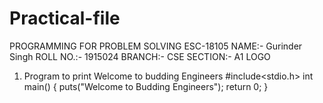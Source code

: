# Practical-file
PROGRAMMING FOR PROBLEM SOLVING ESC-18105
NAME:- Gurinder Singh
ROLL NO.:- 1915024
BRANCH:- CSE
SECTION:- A1
LOGO

1. Program to print Welcome to budding Engineers
#include<stdio.h>
int main()
{
    puts("Welcome to Budding Engineers");
    return 0;
}
